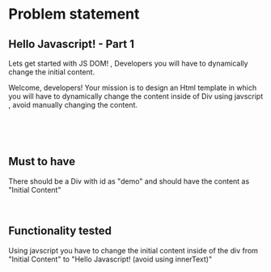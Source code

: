 # Problem statement

## Hello Javascript! - Part 1

Lets get started with JS DOM! , Developers you will have to dynamically change the initial content.

Welcome, developers! Your mission is to design an Html template in which you will have to dynamically change the content inside of Div using javscript , avoid manually changing the content.

&nbsp;

&nbsp;

## Must to have

There should be a Div with id as "demo" and should have the content as "Initial Content"

&nbsp;

## Functionality tested

Using javscript you have to change the initial content inside of the div from "Initial Content" to "Hello Javascript! (avoid using innerText)"
